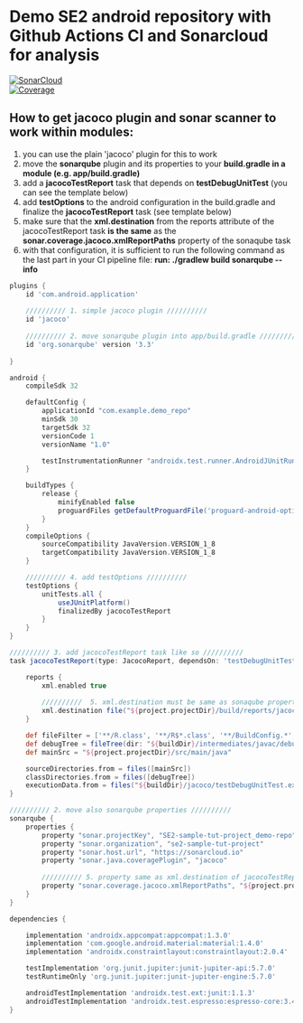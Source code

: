 # Demo SE2 android repository with Github Actions CI and Sonarcloud for analysis

[![SonarCloud](https://sonarcloud.io/images/project_badges/sonarcloud-white.svg)](https://sonarcloud.io/summary/new_code?id=SE2-sample-tut-project_demo-repo)
<br>
[![Coverage](https://sonarcloud.io/api/project_badges/measure?project=SE2-sample-tut-project_demo-repo&metric=coverage)](https://sonarcloud.io/summary/new_code?id=SE2-sample-tut-project_demo-repo)
### 

## How to get jacoco plugin and sonar scanner to work within modules:

1. you can use the plain 'jacoco' plugin for this to work
2. move the <b>sonarqube</b> plugin and its properties to your <b>build.gradle in a module (e.g. app/build.gradle)</b>
3. add a <b>jacocoTestReport</b> task that depends on <b>testDebugUnitTest</b> (you can see the template below)
4. add <b>testOptions</b> to the android configuration in the build.gradle and finalize the <b>jacocoTestReport</b> task (see template below)
5. make sure that the <b>xml.destination</b> from the reports attribute of the jacocoTestReport task <b>is the same</b> as the <b>sonar.coverage.jacoco.xmlReportPaths</b> property of the sonaqube task
6. with that configuration, it is sufficient to run the following command as the last part in your CI pipeline file: <b>run: ./gradlew build sonarqube --info</b>

```gradle
plugins {
    id 'com.android.application'
    
    ////////// 1. simple jacoco plugin //////////
    id 'jacoco'  
    
    ////////// 2. move sonarqube plugin into app/build.gradle //////////
    id 'org.sonarqube' version '3.3'   
    
}

android {
    compileSdk 32

    defaultConfig {
        applicationId "com.example.demo_repo"
        minSdk 30
        targetSdk 32
        versionCode 1
        versionName "1.0"

        testInstrumentationRunner "androidx.test.runner.AndroidJUnitRunner"
    }

    buildTypes {
        release {
            minifyEnabled false
            proguardFiles getDefaultProguardFile('proguard-android-optimize.txt'), 'proguard-rules.pro'
        }
    }
    compileOptions {
        sourceCompatibility JavaVersion.VERSION_1_8
        targetCompatibility JavaVersion.VERSION_1_8
    }

    ////////// 4. add testOptions //////////
    testOptions {        
        unitTests.all {
            useJUnitPlatform()
            finalizedBy jacocoTestReport
        }
    }
}

////////// 3. add jacocoTestReport task like so //////////
task jacocoTestReport(type: JacocoReport, dependsOn: 'testDebugUnitTest') {   

    reports {
        xml.enabled true
        
        //////////  5. xml.destination must be same as sonaqube property  //////////
        xml.destination file("${project.projectDir}/build/reports/jacoco/jacocoTestReport/jacocoTestReport.xml")  
    }

    def fileFilter = ['**/R.class', '**/R$*.class', '**/BuildConfig.*', '**/Manifest*.*', '**/*Test*.*', 'android/**/*.*']
    def debugTree = fileTree(dir: "${buildDir}/intermediates/javac/debug", excludes: fileFilter)
    def mainSrc = "${project.projectDir}/src/main/java"

    sourceDirectories.from = files([mainSrc])
    classDirectories.from = files([debugTree])
    executionData.from = files("${buildDir}/jacoco/testDebugUnitTest.exec")
}

////////// 2. move also sonarqube properties //////////
sonarqube {      
    properties {
        property "sonar.projectKey", "SE2-sample-tut-project_demo-repo"
        property "sonar.organization", "se2-sample-tut-project"
        property "sonar.host.url", "https://sonarcloud.io"
        property "sonar.java.coveragePlugin", "jacoco"
        
        ////////// 5. property same as xml.destination of jacocoTestReport //////////
        property "sonar.coverage.jacoco.xmlReportPaths", "${project.projectDir}/build/reports/jacoco/jacocoTestReport/jacocoTestReport.xml"   
    }
}

dependencies {

    implementation 'androidx.appcompat:appcompat:1.3.0'
    implementation 'com.google.android.material:material:1.4.0'
    implementation 'androidx.constraintlayout:constraintlayout:2.0.4'

    testImplementation 'org.junit.jupiter:junit-jupiter-api:5.7.0'
    testRuntimeOnly 'org.junit.jupiter:junit-jupiter-engine:5.7.0'

    androidTestImplementation 'androidx.test.ext:junit:1.1.3'
    androidTestImplementation 'androidx.test.espresso:espresso-core:3.4.0'
}
```
